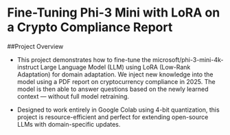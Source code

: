 # Fine-Tuning Phi-3 Mini with LoRA on a Crypto Compliance Report

##Project Overview
- This project demonstrates how to fine-tune the microsoft/phi-3-mini-4k-instruct Large Language Model (LLM) using LoRA (Low-Rank Adaptation) for domain adaptation. We inject new knowledge into the model using a PDF report on cryptocurrency compliance in 2025. The model is then able to answer questions based on the newly learned context — without full model retraining.

- Designed to work entirely in Google Colab using 4-bit quantization, this project is resource-efficient and perfect for extending open-source LLMs with domain-specific updates.
